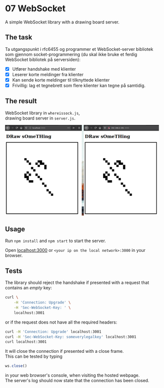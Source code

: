 # 07 WebSocket

A simple WebSocket library with a drawing board server.

## The task

Ta utgangspunkt i rfc6455 og programmer et WebSocket-server bibliotek som gjennom socket-programmering (du skal ikke bruke et ferdig WebSocket bibliotek på serversiden):

- [x] Utfører handshake med klienter
- [x] Leserer korte meldinger fra klienter
- [x] Kan sende korte meldinger til tilknyttede klienter
- [x] Frivillig: lag et tegnebrett som flere klienter kan tegne på samtidig.

## The result

WebSocket library in `whereissock.js`,  
drawing board server in `server.js`.

![demo](it_works.png)

## Usage

Run `npm install` and `npm start` to start the server.

Open [localhost:3000](http://localhost:3000)
or `<your ip on the local network>:3000`
in your browser.

## Tests

The library should reject the handshake if presented with a request that contains an _empty_ key:
```bash
curl \
    -H 'Connection: Upgrade' \
    -H 'Sec-WebSocket-Key: ' \
    localhost:3001
```
or if the request does not have all the required headers:
```bash
curl -H 'Connection: Upgrade' localhost:3001
curl -H 'Sec-WebSocket-Key: someverylegalkey' localhost:3001
curl localhost:3001
```

It will close the connection if presented with a close frame.  
This can be tested by typing
```js
ws.close()
```
in your web browser's console, when visiting the hosted webpage.  
The server's log should now state that the connection has been closed.
